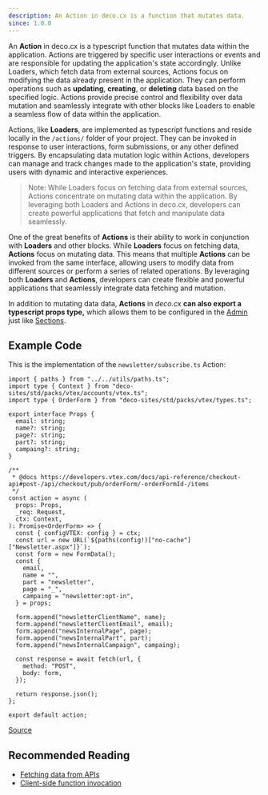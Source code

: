 ```yaml
---
description: An Action in deco.cx is a function that mutates data.
since: 1.0.0
---
```


An **Action** in deco.cx is a typescript function that mutates data within the
application. Actions are triggered by specific user interactions or events and
are responsible for updating the application's state accordingly. Unlike
Loaders, which fetch data from external sources, Actions focus on modifying the
data already present in the application. They can perform operations such as
**updating**, **creating**, or **deleting** data based on the specified logic.
Actions provide precise control and flexibility over data mutation and
seamlessly integrate with other blocks like Loaders to enable a seamless flow of
data within the application.

Actions, like **Loaders**, are implemented as typescript functions and reside
locally in the `/actions/` folder of your project. They can be invoked in
response to user interactions, form submissions, or any other defined triggers.
By encapsulating data mutation logic within Actions, developers can manage and
track changes made to the application's state, providing users with dynamic and
interactive experiences.

> Note: While Loaders focus on fetching data from external sources, Actions
> concentrate on mutating data within the application. By leveraging both
> Loaders and Actions in deco.cx, developers can create powerful applications
> that fetch and manipulate data seamlessly.

One of the great benefits of **Actions** is their ability to work in conjunction
with **Loaders** and other blocks. While **Loaders** focus on fetching data,
**Actions** focus on mutating data. This means that multiple **Actions** can be
invoked from the same interface, allowing users to modify data from different
sources or perform a series of related operations. By leveraging both
**Loaders** and **Actions**, developers can create flexible and powerful
applications that seamlessly integrate data fetching and mutation.

In addition to mutating data data, **Actions** in _deco.cx_ **can also export a
typescript props type,** which allows them to be configured in the
[Admin](https://deco.cx/admin) just like [Sections](/docs/en/concepts/section).

## Example Code

This is the implementation of the `newsletter/subscribe.ts` Action:

```tsx
import { paths } from "../../utils/paths.ts";
import type { Context } from "deco-sites/std/packs/vtex/accounts/vtex.ts";
import type { OrderForm } from "deco-sites/std/packs/vtex/types.ts";

export interface Props {
  email: string;
  name?: string;
  page?: string;
  part?: string;
  campaing?: string;
}

/**
 * @docs https://developers.vtex.com/docs/api-reference/checkout-api#post-/api/checkout/pub/orderForm/-orderFormId-/items
 */
const action = async (
  props: Props,
  _req: Request,
  ctx: Context,
): Promise<OrderForm> => {
  const { configVTEX: config } = ctx;
  const url = new URL(`${paths(config!)["no-cache"]["Newsletter.aspx"]}`);
  const form = new FormData();
  const {
    email,
    name = "",
    part = "newsletter",
    page = "_",
    campaing = "newsletter:opt-in",
  } = props;

  form.append("newsletterClientName", name);
  form.append("newsletterClientEmail", email);
  form.append("newsInternalPage", page);
  form.append("newsInternalPart", part);
  form.append("newsInternalCampaign", campaing);

  const response = await fetch(url, {
    method: "POST",
    body: form,
  });

  return response.json();
};

export default action;
```

[Source](https://github.com/deco-sites/std/blob/ed4b378b50ea618009f99a9da84b7142baab0729/packs/vtex/actions/newletter/subscribe.ts)

## Recommended Reading

- [Fetching data from APIs](/docs/en/developing/fetching-data)
- [Client-side function invocation](/docs/en/developing/fetching-data-client)
